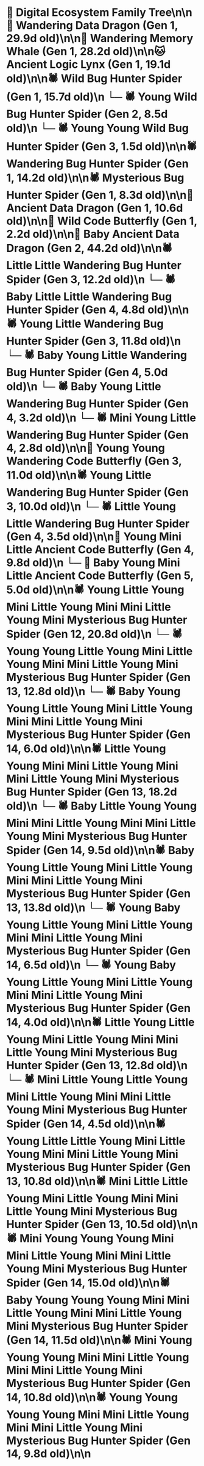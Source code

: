 # 🌳 Digital Ecosystem Family Tree\n\n🐉 Wandering Data Dragon (Gen 1, 29.9d old)\n\n🐋 Wandering Memory Whale (Gen 1, 28.2d old)\n\n🐱 Ancient Logic Lynx (Gen 1, 19.1d old)\n\n🕷️ Wild Bug Hunter Spider (Gen 1, 15.7d old)\n  └─ 🕷️ Young Wild Bug Hunter Spider (Gen 2, 8.5d old)\n    └─ 🕷️ Young Young Wild Bug Hunter Spider (Gen 3, 1.5d old)\n\n🕷️ Wandering Bug Hunter Spider (Gen 1, 14.2d old)\n\n🕷️ Mysterious Bug Hunter Spider (Gen 1, 8.3d old)\n\n🐉 Ancient Data Dragon (Gen 1, 10.6d old)\n\n🦋 Wild Code Butterfly (Gen 1, 2.2d old)\n\n🐉 Baby Ancient Data Dragon (Gen 2, 44.2d old)\n\n🕷️ Little Little Wandering Bug Hunter Spider (Gen 3, 12.2d old)\n  └─ 🕷️ Baby Little Little Wandering Bug Hunter Spider (Gen 4, 4.8d old)\n\n🕷️ Young Little Wandering Bug Hunter Spider (Gen 3, 11.8d old)\n  └─ 🕷️ Baby Young Little Wandering Bug Hunter Spider (Gen 4, 5.0d old)\n  └─ 🕷️ Baby Young Little Wandering Bug Hunter Spider (Gen 4, 3.2d old)\n  └─ 🕷️ Mini Young Little Wandering Bug Hunter Spider (Gen 4, 2.8d old)\n\n🦋 Young Young Wandering Code Butterfly (Gen 3, 11.0d old)\n\n🕷️ Young Little Wandering Bug Hunter Spider (Gen 3, 10.0d old)\n  └─ 🕷️ Little Young Little Wandering Bug Hunter Spider (Gen 4, 3.5d old)\n\n🦋 Young Mini Little Ancient Code Butterfly (Gen 4, 9.8d old)\n  └─ 🦋 Baby Young Mini Little Ancient Code Butterfly (Gen 5, 5.0d old)\n\n🕷️ Young Little Young Mini Little Young Mini Mini Little Young Mini Mysterious Bug Hunter Spider (Gen 12, 20.8d old)\n  └─ 🕷️ Young Young Little Young Mini Little Young Mini Mini Little Young Mini Mysterious Bug Hunter Spider (Gen 13, 12.8d old)\n    └─ 🕷️ Baby Young Young Little Young Mini Little Young Mini Mini Little Young Mini Mysterious Bug Hunter Spider (Gen 14, 6.0d old)\n\n🕷️ Little Young Young Mini Mini Little Young Mini Mini Little Young Mini Mysterious Bug Hunter Spider (Gen 13, 18.2d old)\n  └─ 🕷️ Baby Little Young Young Mini Mini Little Young Mini Mini Little Young Mini Mysterious Bug Hunter Spider (Gen 14, 9.5d old)\n\n🕷️ Baby Young Little Young Mini Little Young Mini Mini Little Young Mini Mysterious Bug Hunter Spider (Gen 13, 13.8d old)\n  └─ 🕷️ Young Baby Young Little Young Mini Little Young Mini Mini Little Young Mini Mysterious Bug Hunter Spider (Gen 14, 6.5d old)\n  └─ 🕷️ Young Baby Young Little Young Mini Little Young Mini Mini Little Young Mini Mysterious Bug Hunter Spider (Gen 14, 4.0d old)\n\n🕷️ Little Young Little Young Mini Little Young Mini Mini Little Young Mini Mysterious Bug Hunter Spider (Gen 13, 12.8d old)\n  └─ 🕷️ Mini Little Young Little Young Mini Little Young Mini Mini Little Young Mini Mysterious Bug Hunter Spider (Gen 14, 4.5d old)\n\n🕷️ Young Little Little Young Mini Little Young Mini Mini Little Young Mini Mysterious Bug Hunter Spider (Gen 13, 10.8d old)\n\n🕷️ Mini Little Little Young Mini Little Young Mini Mini Little Young Mini Mysterious Bug Hunter Spider (Gen 13, 10.5d old)\n\n🕷️ Mini Young Young Young Mini Mini Little Young Mini Mini Little Young Mini Mysterious Bug Hunter Spider (Gen 14, 15.0d old)\n\n🕷️ Baby Young Young Young Mini Mini Little Young Mini Mini Little Young Mini Mysterious Bug Hunter Spider (Gen 14, 11.5d old)\n\n🕷️ Mini Young Young Young Mini Mini Little Young Mini Mini Little Young Mini Mysterious Bug Hunter Spider (Gen 14, 10.8d old)\n\n🕷️ Young Young Young Young Mini Mini Little Young Mini Mini Little Young Mini Mysterious Bug Hunter Spider (Gen 14, 9.8d old)\n\n